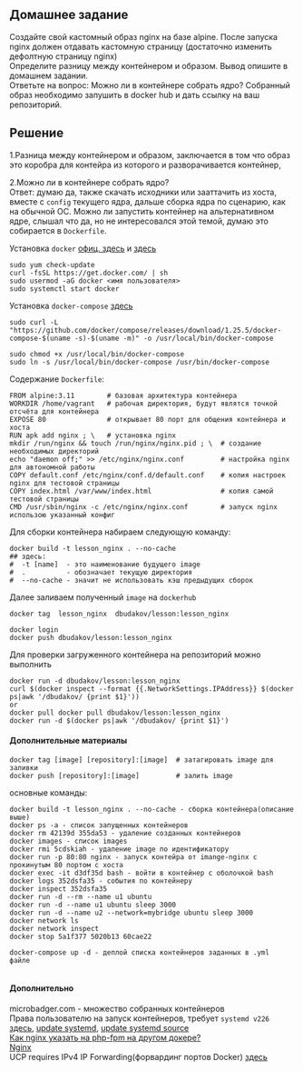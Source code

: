 ## Домашнее задание  
  
Создайте свой кастомный образ nginx на базе alpine. После запуска nginx должен отдавать кастомную страницу (достаточно изменить дефолтную страницу nginx)      
Определите разницу между контейнером и образом. Вывод опишите в домашнем задании.    
Ответьте на вопрос: Можно ли в контейнере собрать ядро?
Собранный образ необходимо запушить в docker hub и дать ссылку на ваш репозиторий.  

## Решение
1.Разница между контейнером и образом, заключается в том что образ это коробра для контейра из которого и разворачивается контейнер,  

2.Можно ли в контейнере собрать ядро?   
Ответ: думаю да, также скачать исходники или зааттачить из хоста, вместе с `config` текущего ядра, дальше сборка ядра по сценарию, как на обычной ОС. Можно ли запустить контейнер на альтернативном ядре, слышал что да, но не интересовался этой темой, думаю это собирается в `Dockerfile`. 

Установка `docker` [офиц. здесь](https://docs.docker.com/engine/install/centos/) и [здесь](https://1cloud.ru/help/linux/instruktsiya-docker-na-centos7)    
```
sudo yum check-update
curl -fsSL https://get.docker.com/ | sh
sudo usermod -aG docker <имя пользователя> 
sudo systemctl start docker
```
Установка `docker-compose` [здесь](https://docs.docker.com/compose/install/)    
```
sudo curl -L "https://github.com/docker/compose/releases/download/1.25.5/docker-compose-$(uname -s)-$(uname -m)" -o /usr/local/bin/docker-compose

sudo chmod +x /usr/local/bin/docker-compose
sudo ln -s /usr/local/bin/docker-compose /usr/bin/docker-compose
```

Cодержание `Dockerfile`:      
```
FROM alpine:3.11        # базовая архитектура контейнера
WORKDIR /home/vagrant   # рабочая директория, будут являтся точкой отсчёта для контейнера
EXPOSE 80               # открывает 80 порт для общения контейнера и хоста
RUN apk add nginx ; \   # установка nginx
mkdir /run/nginx && touch /run/nginx/nginx.pid ; \  # создание необходимых директорий
echo "daemon off;" >> /etc/nginx/nginx.conf         # настройка nginx для автономной работы
COPY default.conf /etc/nginx/conf.d/default.conf    # копия настроек nginx для тестовой страницы
COPY index.html /var/www/index.html                 # копия самой тестовой страницы
CMD /usr/sbin/nginx -c /etc/nginx/nginx.conf        # запуск nginx использою указанный конфиг

```


Для сборки контейнера набираем следующую команду:   
```
docker build -t lesson_nginx . --no-cache
## здесь:
#  -t [name]  - это наименование будущего image 
#  .          - обозначает текущую директория
#  --no-cache - значит не использовать кэш предыдущих сборок
```
Далее заливаем полученный `image` на `dockerhub`
```
docker tag  lesson_nginx  dbudakov/lesson:lesson_nginx

docker login
docker push dbudakov/lesson:lesson_nginx
```
 
Для проверки загруженного контейнера на репозиторий можно выполнить  
```
docker run -d dbudakov/lesson:lesson_nginx
curl $(docker inspect --format {{.NetworkSettings.IPAddress}} $(docker ps|awk '/dbudakov/ {print $1}'))
or
docker pull docker pull dbudakov/lesson:lesson_nginx
docker run -d $(docker ps|awk '/dbudakov/ {print $1}')
```
#### Дополнительные материалы    
```
docker tag [image] [repository]:[image]  # затагировать image для заливки  
docker push [repository]:[image]         # залить image 
```
основные команды:  
```
docker build -t lesson_nginx . --no-cache - сборка контейнера(описание выше)
docker ps -a - список запущенных контейнеров
docker rm 42139d 355da53 - удаление созданных контейнеров
docker images - список images
docker rmi 5cdskiah - удаление image по идентификатору
docker run -p 80:80 nginx - запуск контейра от imange-nginx с прокинутым 80 портом с хоста
docker exec -it d3df35d bash - войти в контейнер с оболочкой bash
docker logs 352dsfa35 - события по контейнеру
docker inspect 352dsfa35
docker run -d --rm --name u1 ubuntu
docker run -d --name u1 ubuntu sleep 3000
docker run -d --name u2 --network=mybridge ubuntu sleep 3000
docker network ls
docker network inspect
docker stop 5a1f377 5020b13 60cae22

docker-compose up -d - деплой списка контейнеров заданных в .yml  файле
  
```
#### Дополнительно
microbadger.com - множество собранных контейнеров  
Права пользователю на запуск контейнеров, требует `systemd v226` [здесь](https://superuser.com/questions/1064616/polkit-systemd-interaction),  [update systemd](https://copr.fedorainfracloud.org/coprs/jsynacek/systemd-backports-for-centos-7/),  [update systemd source](https://github.com/systemd/systemd/releases)    
[Как nginx указать на php-fpm на другом докере?](https://qna.habr.com/q/597608)  
[Nginx](https://wiki.alpinelinux.org/wiki/Nginx)  
UCP requires IPv4 IP Forwarding(форвардинг портов Docker) [здесь](https://success.docker.com/article/ipv4-forwarding)  
